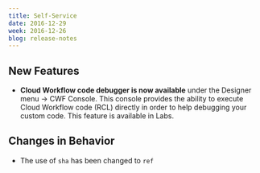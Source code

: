 ```yaml
---
title: Self-Service
date: 2016-12-29
week: 2016-12-26
blog: release-notes
---
```


## New Features

* **Cloud Workflow code debugger is now available** under the Designer menu -> CWF Console. This console provides the ability to execute Cloud Workflow code (RCL) directly in order to help debugging your custom code. This feature is available in Labs.

## Changes in Behavior

* The use of `sha` has been changed to `ref`
